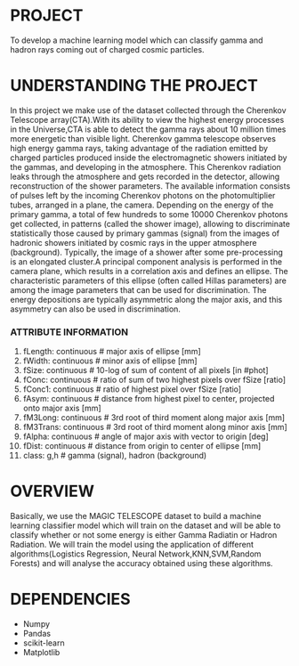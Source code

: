 # PROJECT
To develop a machine learning model which can classify gamma and hadron rays coming out of
charged cosmic particles.

# UNDERSTANDING THE PROJECT
In this project we make use of the dataset collected through the Cherenkov Telescope array(CTA).With its ability to view the highest 
energy processes in the Universe,CTA is able to detect the gamma rays about 10 million times more energetic than visible light.
Cherenkov gamma telescope observes high energy gamma rays, taking advantage of the radiation emitted by charged particles produced inside 
the electromagnetic showers initiated by the gammas, and developing in the atmosphere. This Cherenkov radiation  leaks through the 
atmosphere and gets recorded in the detector, allowing reconstruction of the shower parameters. The available information consists of 
pulses left by the incoming Cherenkov photons on the photomultiplier tubes, arranged in a plane, the camera. Depending on the energy of 
the primary gamma, a total of few hundreds to some 10000 Cherenkov photons get collected, in patterns (called the shower image), allowing 
to discriminate statistically those caused by primary gammas (signal) from the images of hadronic showers initiated by cosmic rays in the 
upper atmosphere (background).
Typically, the image of a shower after some pre-processing is an elongated cluster.A principal component analysis is performed in the camera plane, which results in a correlation axis and defines an ellipse.
The characteristic parameters of this ellipse (often called Hillas parameters) are among the image parameters that can be used for 
discrimination. The energy depositions are typically asymmetric along the major axis, and this asymmetry can also be used in discrimination.

### ATTRIBUTE INFORMATION
1. fLength: continuous # major axis of ellipse [mm]
2. fWidth: continuous # minor axis of ellipse [mm]
3. fSize: continuous # 10-log of sum of content of all pixels [in #phot]
4. fConc: continuous # ratio of sum of two highest pixels over fSize [ratio]
5. fConc1: continuous # ratio of highest pixel over fSize [ratio]
6. fAsym: continuous # distance from highest pixel to center, projected onto major axis [mm]
7. fM3Long: continuous # 3rd root of third moment along major axis [mm]
8. fM3Trans: continuous # 3rd root of third moment along minor axis [mm]
9. fAlpha: continuous # angle of major axis with vector to origin [deg]
10. fDist: continuous # distance from origin to center of ellipse [mm]
11. class: g,h # gamma (signal), hadron (background) 

# OVERVIEW
Basically, we use the MAGIC TELESCOPE dataset to build a machine learning classifier model which will train on the dataset and will be able to classify whether or not some energy is either Gamma Radiatin or Hadron Radiation.
We will train the model using the application of different algorithms(Logistics Regression, Neural Network,KNN,SVM,Random Forests) and will analyse the accuracy obtained using these algorithms.

# DEPENDENCIES
* Numpy
* Pandas
* scikit-learn
* Matplotlib





